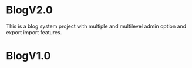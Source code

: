# BlogV2.0
This is a blog system project with multiple and multilevel admin option and export import features.
# BlogV1.0
